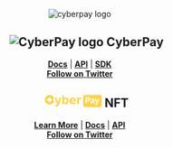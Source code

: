 <p align="center">
  <picture>
    <source media="(prefers-color-scheme: dark)" srcset="https://cyberpay.org/logo.png" width="auto" height="60">
    <img alt="cyberpay logo" src="https://cyberpay.org/logo.png" width="auto" height="60">
  </picture>
</p>

<p align="center">
  
<p>
<div id="user-content-toc" align="center">
  <ul>
    <summary><h2><picture>
        <source media="(prefers-color-scheme: dark)" srcset="https://cyberpay.org/favicon.ico">
        <img alt="CyberPay logo" src="https://cyberpay.org/favicon.ico" align="bottom" width="20" height="20"">
      </picture>CyberPay</h2></summary>
  </ul>
</div>
<div align="center">
  <a href="https://docs.cyberpay.org"><b>Docs</b></a>  | 
  <a href="https://docs.cyberpay.org/api/overview"><b>API</b></a> |
  <a href="https://docs.cyberpay.org/sdk/getting-started"><b>SDK</b></a>
</div>
<div align="center">
  <a href="https://x.com/cyberpayorg"><b>Follow on Twitter</b></a>
</div>
<div id="user-content-toc" align="center">
  <ul>
    <summary><h2><picture>
        <source media="(prefers-color-scheme: dark)" srcset="https://raw.githubusercontent.com/CyberpayOrg/.github/refs/heads/main/profile/logo.png">
        <img alt="cyberpay logo" src="https://raw.githubusercontent.com/CyberpayOrg/.github/refs/heads/main/profile/logo.png" align="bottom" height="22"">
      </picture> NFT</h2></summary>
  </ul>
</div>
<div align="center">
  <a href="https://cyberpay.org/"><b>Learn More</b></a>  | 
  <a href="https://docs.cyberpay.org"><b>Docs</b></a>  | 
  <a href="https://docs.cyberpay.org/api/overview"><b>API</b></a>
</div>

<div align="center">
  <a href="https://twitter.com/@cyberpayorg"><b>Follow on Twitter</b></a>
</div>